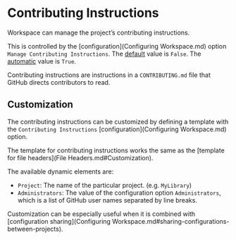 <!--
 File Headers.md

 This source file is part of the Workspace open source project.
 https://github.com/SDGGiesbrecht/Workspace

 Copyright ©2017 Jeremy David Giesbrecht and the Workspace contributors.

 Soli Deo gloria.

 Licensed under the Apache Licence, Version 2.0.
 See http://www.apache.org/licenses/LICENSE-2.0 for licence information.
 -->

# Contributing Instructions

Workspace can manage the project’s contributing instructions.

This is controlled by the [configuration](Configuring Workspace.md) option `Manage Contributing Instructions`. The [default](Responsibilities.md#default-vs-automatic) value is `False`. The [automatic](Responsibilities.md#default-vs-automatic) value is `True`.

Contributing instructions are instructions in a `CONTRIBUTING.md` file that GitHub directs contributors to read.

## Customization

The contributing instructions can be customized by defining a template with the `Contributing Instructions` [configuration](Configuring Workspace.md) option.

The template for contributing instructions works the same as the [template for file headers](File Headers.md#Customization).

The available dynamic elements are:

- `Project`: The name of the particular project. (e.g. `MyLibrary`)
- `Administrators`: The value of the configuration option `Administrators`, which is a list of GitHub user names separated by line breaks.

Customization can be especially useful when it is combined with [configuration sharing](Configuring Workspace.md#sharing-configurations-between-projects).

